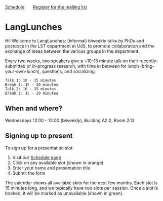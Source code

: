 [Schedule](https://langlunches.github.io/langlunches.github.io/aravind/calendar)&emsp;&emsp;[Register for the mailing list](https://docs.google.com/forms/d/e/1FAIpQLScuVIskcUiXhDBV5XwT_KAQIO0OMFVZHKOC2ubPMFnkTW9DdA/viewform?usp=sharing)

# LangLunches

Hi! Welcome to LangLunches: (informal) biweekly talks by PhDs and postdocs in the LST department at UdS, to promote collaboration and the exchange of ideas between the various groups in the department. 

Every two weeks, two speakers give a ~10-15 minute talk on their recently-submitted or in-progress research, with time in between for lunch (bring-your-own-lunch), questions, and socializing:

```
Talk 1: 10 - 15 minutes
Break 1: 15 - 20 minutes
Talk 2: 10 - 15 minutes
Break 2: 15 - 20 minutes
```

## When and where?

Wednesdays 12:00 - 13:00 (biweekly), Building A2.2, Room 2.13

## Signing up to present

To sign up for a presentation slot:
1. Visit our [Schedule page](https://langlunches.github.io/langlunches.github.io/aravind/calendar)
2. Click on any available slot (shown in orange)
3. Enter your name and presentation title
4. Submit the form

The calendar shows all available slots for the next few months. Each slot is 15 minutes long, and we typically have two slots per session. Once a slot is booked, it will be marked as unavailable (shown in green).
